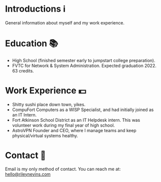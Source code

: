 # Introductions ℹ️ 
General information about myself and my work experience.

# Education 📚 
* High School (finished semester early to jumpstart college preparation).
* FVTC for Network & System Administration. Expected graduation 2022. 63 credits.

# Work Experience 💵 
* Shitty sushi place down town, yikes.
* CompuFort Computers as a WISP Specialist, and had initially joined as an IT Intern.
* Fort Atkinson School District as an IT Helpdesk intern. This was volunteer work during my final year of high school.
* AstroVPN Founder and CEO, where I manage teams and keep physical/virtual systems healthy.

# Contact 💼 
Email is my only method of contact. You can reach me at:
hello@rileynevins.com
